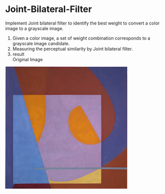 # Joint-Bilateral-Filter
 Implement Joint bilateral filter to identify the best weight to convert a color image to a grayscale image.

1. Given a color image, a set of weight combination corresponds to a grayscale image candidate.
2. Measuring the perceptual similarity by Joint bilateral filter.
3. result  
Original Image    

![](https://github.com/ronnie0726/Joint-Bilateral-Filter/blob/main/testdata/1.png) 
